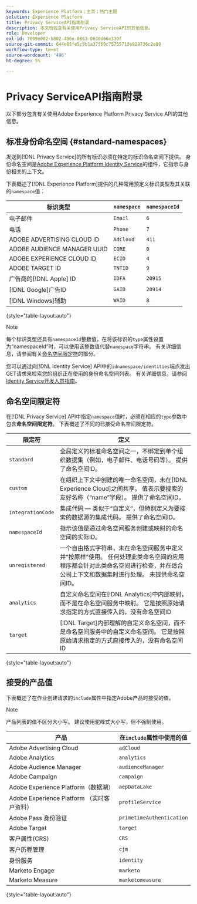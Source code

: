 ```yaml
---
keywords: Experience Platform；主页；热门主题
solution: Experience Platform
title: Privacy ServiceAPI指南附录
description: 本文档包含有关使用Privacy ServiceAPI的其他信息。
role: Developer
exl-id: 7099e002-b802-486e-8863-0630d66e330f
source-git-commit: 644e85fe5c9b1a37f69c75755713e929736c2e89
workflow-type: tm+mt
source-wordcount: '496'
ht-degree: 5%

---
```


# Privacy ServiceAPI指南附录

以下部分包含有关使用Adobe Experience Platform Privacy Service API的其他信息。

## 标准身份命名空间 {#standard-namespaces}

发送到[!DNL Privacy Service]的所有标识必须在特定的标识命名空间下提供。 身份命名空间是[Adobe Experience Platform Identity Service](../../identity-service/home.md)的组件，它指示与身份相关的上下文。

下表概述了[!DNL Experience Platform]提供的几种常用预定义标识类型及其关联的`namespace`值：

| 标识类型 | `namespace` | `namespaceId` |
| --- | --- | --- |
| 电子邮件 | `Email` | `6` |
| 电话 | `Phone` | `7` |
| ADOBE ADVERTISING CLOUD ID | `AdCloud` | `411` |
| ADOBE AUDIENCE MANAGER UUID | `CORE` | `0` |
| ADOBE EXPERIENCE CLOUD ID | `ECID` | `4` |
| ADOBE TARGET ID | `TNTID` | `9` |
| 广告商的[!DNL Apple] ID | `IDFA` | `20915` |
| [!DNL Google]广告ID | `GAID` | `20914` |
| [!DNL Windows]辅助 | `WAID` | `8` |

{style="table-layout:auto"}

>[!NOTE]
>
>每个标识类型还具有`namespaceId`整数值，在将该标识的`type`属性设置为“namespaceId”时，可以使用该整数值代替`namespace`字符串。 有关详细信息，请参阅有关[命名空间限定符](#namespace-qualifiers)的部分。

您可以通过向[!DNL Identity Service] API中的`idnamespace/identities`端点发出GET请求来检索您的组织正在使用的身份命名空间列表。 有关详细信息，请参阅[Identity Service开发人员指南](../../identity-service/api/getting-started.md)。

## 命名空间限定符

在[!DNL Privacy Service] API中指定`namespace`值时，必须在相应的`type`参数中包含&#x200B;**命名空间限定符**。 下表概述了不同的已接受命名空间限定符。

| 限定符 | 定义 |
| --------- | ---------- |
| `standard` | 全局定义的标准命名空间之一，不绑定到单个组织数据集（例如，电子邮件、电话号码等）。 提供了命名空间ID。 |
| `custom` | 在组织上下文中创建的唯一命名空间，未在[!DNL Experience Cloud]之间共享。 值表示要搜索的友好名称（“name”字段）。 提供了命名空间ID。 |
| `integrationCode` | 集成代码 — 类似于“自定义”，但特别定义为要搜索的数据源的集成代码。 提供了命名空间ID。 |
| `namespaceId` | 指示该值是通过命名空间服务创建或映射的命名空间的实际ID。 |
| `unregistered` | 一个自由格式字符串，未在命名空间服务中定义并“按原样”使用。 任何处理此类命名空间的应用程序都会针对此类命名空间进行检查，并在适合公司上下文和数据集时进行处理。 未提供命名空间ID。 |
| `analytics` | 自定义命名空间在[!DNL Analytics]中内部映射，而不是在命名空间服务中映射。 它是按照原始请求指定的方式直接传入的，没有命名空间ID |
| `target` | [!DNL Target]内部理解的自定义命名空间，而不是命名空间服务中的自定义命名空间。 它是按照原始请求指定的方式直接传入的，没有命名空间ID |

{style="table-layout:auto"}

## 接受的产品值

下表概述了在作业创建请求的`include`属性中指定Adobe产品时接受的值。

>[!NOTE]
>
>产品列表的值不区分大小写。 建议使用驼峰式大小写，但不强制使用。

| 产品 | 在`include`属性中使用的值 |
| --- | --- |
| Adobe Advertising Cloud | `adCloud` |
| Adobe Analytics | `analytics` |
| Adobe Audience Manager | `audienceManager` |
| Adobe Campaign | `campaign` |
| Adobe Experience Platform（数据湖） | `aepDataLake` |
| Adobe Experience Platform （实时客户资料） | `profileService` |
| Adobe Pass 身份验证 | `primetimeAuthentication` |
| Adobe Target | `target` |
| 客户属性(CRS) | `CRS` |
| 客户历程管理 | `cjm` |
| 身份服务 | `identity` |
| Marketo Engage | `marketo` |
| Marketo Measure | `marketomeasure` |

{style="table-layout:auto"}
